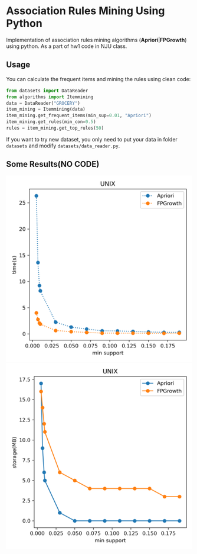 # Association Rules Mining Using Python

Implementation of association rules mining algorithms (**Apriori**|**FPGrowth**) using python. As a part of hw1 code in NJU class.

## Usage

You can calculate the frequent items and mining the rules using clean code:

```python
from datasets import DataReader
from algorithms import Itemmining
data = DataReader("GROCERY")
item_mining = Itemmining(data)
item_mining.get_frequent_items(min_sup=0.01, "Apriori")
item_mining.get_rules(min_con=0.5)
rules = item_mining.get_top_rules(50) 
```

If you want to try new dataset, you only need to put your data in folder `datasets` and modify `datasets/data_reader.py`.

## Some Results(NO CODE)

![UNIX](result/imgs/UNIX_time.png)
![storage](result/imgs/UNIX_storage.png)
